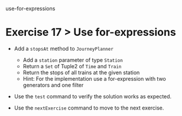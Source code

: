 use-for-expressions

# Exercise 17 > Use for-expressions

- Add a `stopsAt` method to `JourneyPlanner`

  - Add a `station` parameter of type `Station`
  - Return a `Set` of Tuple2 of `Time` and `Train`
  - Return the stops of all trains at the given station
  - Hint: For the implementation use a for-expression with two generators and
    one filter

- Use the `test` command to verify the solution works as expected.

- Use the `nextExercise` command to move to the next exercise.